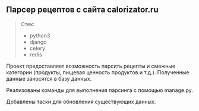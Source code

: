 ## Парсер рецептов с сайта calorizator.ru

> Стек:
> - python3
> - django
> - celery
> - redis

Проект предоставляет возможность парсить рецепты и смежные категории (продукты, пищевая ценность продуктов и т.д.).
Полученные данные заносятся в базу данных.

Реализованы команды для выполнения парсинга с помощью manage.py.

Добавлены таски для обновления существующих данных.
